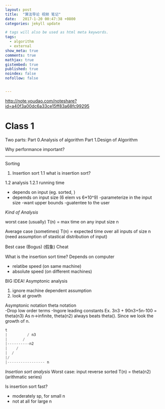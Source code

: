 ```yaml
---
layout: post
title:  "算法导论 视频 笔记"
date:   2017-1-20 00:47:38 +0800
categories: jekyll update

# tags will also be used as html meta keywords.
tags:
  - algorithm
  - external
show_meta: true
comments: true
mathjax: true
gistembed: true
published: true
noindex: false
nofollow: false


---
```


http://note.youdao.com/noteshare?id=a40f3a00dc6a33ce15ff83a68fc99295
# Class 1

Two parts:
Part 0.Analysis of algorithm
Part 1.Design of Algorithm

Why performance important?

------------------------------------

Sorting

1. Insertion sort
1.1 what is insertion sort?




1.2 analysis
1.2.1 running time
- depends on input (eg. sorted, )
- depemds on input size (6 elem vs 6*10^9)
 -parameterize in the input size
-want upper bounds
 -guatentee to the user


_Kind of Analysis_

worst case (usually)
T(n) = max time on any input size n

Average case (sometimes)
T(n) = expected time over all inputs of size n
 (need assumption of stastical distribution of input)

Best case (Bogus) (假象)
Cheat



What is the insertion sort time?
 Depends on computer
 - relatibe speed (on same machine)
 - absolute speed (on different machines)
 
BIG IDEA! Asymptonic analysis
1. ignore machine dependent assumption
2. look at growth

Asymptonic notation
theta notation  
 -Drop low order terms
 -Ingore leading constants
Ex. 3n3 + 90n3+5n-100 = theta(n3)
As n->infinite, theta(n2) always beats theta().  Since we look the growth of n.

``` c++
t
|         / n3
|       /
|----------n2
|    /
|  /
|/
|----------------- n
```



_Insertion sort analysis_
Worst case:  input reverse sorted
T(n) = theta(n2) (arithmatic series)

Is insertion sort fast?
 - moderately sp, for small n
 -  not at all for large n
























